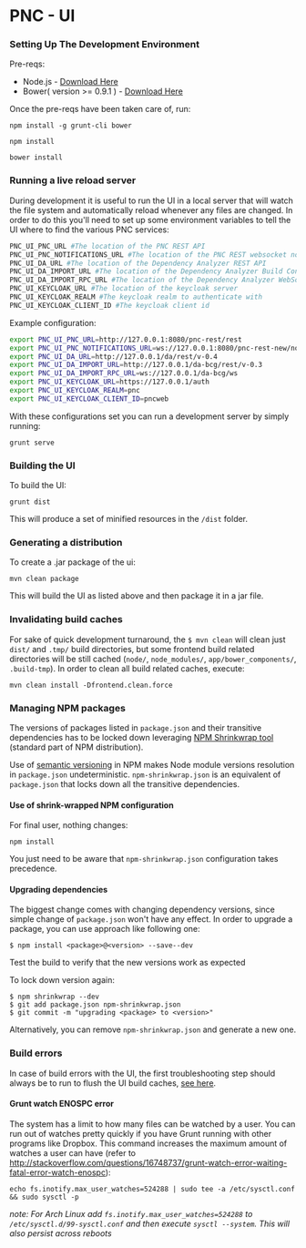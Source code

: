 # PNC - UI

### Setting Up The Development Environment

Pre-reqs:

* Node.js - [Download Here](http://nodejs.org/)
* Bower( version >= 0.9.1 ) - [Download Here](http://bower.io/)

Once the pre-reqs have been taken care of, run:

    npm install -g grunt-cli bower

    npm install

    bower install

### Running a live reload server
During development it is useful to run the UI in a local server that will watch the file system and automatically reload whenever any files are changed. In order to do this you'll need to set up some environment variables to tell the UI where to find the various PNC services:

```bash
PNC_UI_PNC_URL #The location of the PNC REST API
PNC_UI_PNC_NOTIFICATIONS_URL #The location of the PNC REST websocket notifications endpoint
PNC_UI_DA_URL #The location of the Dependency Analyzer REST API
PNC_UI_DA_IMPORT_URL #The location of the Dependency Analyzer Build Configuration Generator endpoint
PNC_UI_DA_IMPORT_RPC_URL #The location of the Dependency Analyzer WebSocket JSON-RPC endpoint
PNC_UI_KEYCLOAK_URL #The location of the keycloak server
PNC_UI_KEYCLOAK_REALM #The keycloak realm to authenticate with
PNC_UI_KEYCLOAK_CLIENT_ID #The keycloak client id
```
Example configuration:

```bash
export PNC_UI_PNC_URL=http://127.0.0.1:8080/pnc-rest/rest
export PNC_UI_PNC_NOTIFICATIONS_URL=ws://127.0.0.1:8080/pnc-rest-new/notifications
export PNC_UI_DA_URL=http://127.0.0.1/da/rest/v-0.4
export PNC_UI_DA_IMPORT_URL=http://127.0.0.1/da-bcg/rest/v-0.3
export PNC_UI_DA_IMPORT_RPC_URL=ws://127.0.0.1/da-bcg/ws
export PNC_UI_KEYCLOAK_URL=https://127.0.0.1/auth
export PNC_UI_KEYCLOAK_REALM=pnc
export PNC_UI_KEYCLOAK_CLIENT_ID=pncweb
```

With these configurations set you can run a development server by simply running:

    grunt serve

### Building the UI

To build the UI:

    grunt dist

This will produce a set of minified resources in the `/dist` folder.

### Generating a distribution

To create a .jar package of the ui:

    mvn clean package

This will build the UI as listed above and then package it in a jar file.

### Invalidating build caches

For sake of quick development turnaround, the `$ mvn clean` will clean just `dist/` and `.tmp/` build directories, but some frontend build related directories will be still cached (`node/`, `node_modules/`, `app/bower_components/`, `.build-tmp`). In order to clean all build related caches, execute:

    mvn clean install -Dfrontend.clean.force


### Managing NPM packages

The versions of packages listed in `package.json` and their transitive dependencies has to be locked down leveraging [NPM Shrinkwrap tool](http://blog.nodejs.org/2012/02/27/managing-node-js-dependencies-with-shrinkwrap/) (standard part of NPM distribution).

Use of [semantic versioning](https://github.com/npm/node-semver) in NPM makes Node module versions resolution in `package.json` undeterministic. `npm-shrinkwrap.json` is an equivalent of `package.json` that locks down all the transitive dependencies.

#### Use of shrink-wrapped NPM configuration

For final user, nothing changes:

    npm install

You just need to be aware that `npm-shrinkwrap.json` configuration takes precedence.

#### Upgrading dependencies

The biggest change comes with changing dependency versions, since simple change of `package.json` won't have any effect. In order to upgrade a package, you can use approach like following one:

    $ npm install <package>@<version> --save--dev

Test the build to verify that the new versions work as expected

To lock down version again:

    $ npm shrinkwrap --dev
    $ git add package.json npm-shrinkwrap.json
    $ git commit -m "upgrading <package> to <version>"

Alternatively, you can remove `npm-shrinkwrap.json` and generate a new one.

### Build errors

In case of build errors with the UI, the first troubleshooting step should always be to run to flush the UI build caches, [see here](#invalidating-build-caches).

#### Grunt watch ENOSPC error

The system has a limit to how many files can be watched by a user. You can run out of watches pretty quickly if you have Grunt running with other programs like Dropbox. This command increases the maximum amount of watches a user can have (refer to http://stackoverflow.com/questions/16748737/grunt-watch-error-waiting-fatal-error-watch-enospc):

    echo fs.inotify.max_user_watches=524288 | sudo tee -a /etc/sysctl.conf && sudo sysctl -p

_note: For Arch Linux add `fs.inotify.max_user_watches=524288` to `/etc/sysctl.d/99-sysctl.conf` and then execute `sysctl --system`. This will also persist across reboots_
